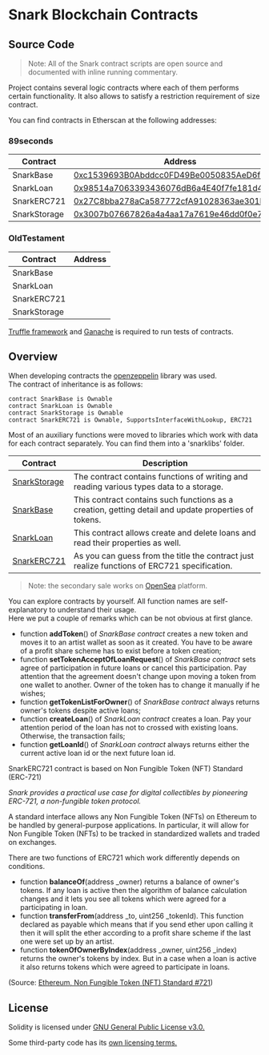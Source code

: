 # Snark Blockchain Contracts

## Source Code

> Note: All of the Snark contract scripts are open source and documented with inline running commentary.

Project contains several logic contracts where each of them performs certain functionality. It also allows to satisfy a restriction requirement of size contract.

You can find contracts in Etherscan at the following addresses:

### 89seconds

Contract | Address
--- | ---
SnarkBase | [0xc1539693B0Abddcc0FD49Be0050835AeD6f67A50](https://etherscan.io/address/0xc1539693B0Abddcc0FD49Be0050835AeD6f67A50#code)
SnarkLoan | [0x98514a7063393436076dB6a4E40f7fe181d4AA87](https://etherscan.io/address/0x98514a7063393436076dB6a4E40f7fe181d4AA87#code)
SnarkERC721 | [0x27C8bba278aCa587772cfA91028363ae301b1A72](https://etherscan.io/address/0x27C8bba278aCa587772cfA91028363ae301b1A72#code)
SnarkStorage | [0x3007b07667826a4a4aa17a7619e46dd0f0e75157](https://etherscan.io/address/0x3007b07667826a4a4aa17a7619e46dd0f0e75157#code)

### OldTestament

Contract | Address
--- | ---
SnarkBase | [](https://etherscan.io/address/#code)
SnarkLoan | [](https://etherscan.io/address/#code)
SnarkERC721 | [](https://etherscan.io/address/#code)
SnarkStorage | [](https://etherscan.io/address/#code)

[Truffle framework](https://www.trufflesuite.com/truffle) and [Ganache](https://www.trufflesuite.com/ganache) is required to run tests of contracts.

## Overview

When developing contracts the [openzeppelin](https://openzeppelin.org) library was used.\
The contract of inheritance is as follows:

``` solidity
contract SnarkBase is Ownable
contract SnarkLoan is Ownable
contract SnarkStorage is Ownable
contract SnarkERC721 is Ownable, SupportsInterfaceWithLookup, ERC721
```

Most of an auxiliary functions were moved to libraries which work with data for each contract separately. You can find them into a 'snarklibs' folder.

Contract | Description
-- | --
[SnarkStorage](contracts/SnarkStorage.sol) | The contract contains functions of writing and reading various types data to a storage.
[SnarkBase](contracts/SnarkBase.sol) | This contract contains such functions as a creation, getting detail and update properties of tokens.
[SnarkLoan](contracts/SnarkLoan.sol) | This contract allows create and delete loans and read their properties as well.
[SnarkERC721](contracts/SnarkERC721.sol) | As you can guess from the title the contract just realize functions of ERC721 specification.

> Note: the secondary sale works on [OpenSea](https://opensea.io/assets/89secondsatomized) platform.

You can explore contracts by yourself. All function names are self-explanatory to understand their usage.\
Here we put a couple of remarks which can be not obvious at first glance.

- function **addToken**() of *SnarkBase contract* creates a new token and moves it to an artist wallet as soon as it created. You have to be aware of a profit share scheme has to exist before a token creation;
- function **setTokenAcceptOfLoanRequest**() of *SnarkBase contract* sets agree of participation in future loans or cancel this participation. Pay attention that the agreement doesn't change upon moving a token from one wallet to another. Owner of the token has to change it manually if he wishes;
- function **getTokenListForOwner**() of *SnarkBase contract* always returns owner's tokens despite active loans;
- function **createLoan**() of *SnarkLoan contract* creates a loan. Pay your attention period of the loan has not to crossed with existing loans. Otherwise, the transaction fails;
- function **getLoanId**() of *SnarkLoan contract* always returns either the current active loan id or the next future loan id.

SnarkERC721 contract is based on Non Fungible Token (NFT) Standard (ERC-721)

_Snark provides a practical use case for digital collectibles by pioneering ERC-721, a non-fungible token protocol._

A standard interface allows any Non Fungible Token (NFTs) on Ethereum
to be handled by general-purpose applications.
In particular, it will allow for Non Fungible Token (NFTs)
to be tracked in standardized wallets and traded on exchanges.

There are two functions of ERC721 which work differently depends on conditions.

- function **balanceOf**(address _owner) returns a balance of owner's tokens. If any loan is active then the algorithm of balance calculation changes and it lets you see all tokens which were agreed for a participating in loan.
- function **transferFrom**(address _to, uint256 _tokenId). This function declared as payable which means that if you send ether upon calling it then it will split the ether according to a profit share scheme if the last one were set up by an artist.
- function **tokenOfOwnerByIndex**(address _owner, uint256 _index) returns the owner's tokens by index. But in a case when a loan is active it also returns tokens which were agreed to participate in loans.

(Source: [Ethereum, Non Fungible Token (NFT) Standard #721](https://github.com/ethereum/EIPs/issues/721))

## License

Solidity is licensed under [GNU General Public License v3.0.](https://github.com/ethereum/solidity/blob/develop/LICENSE.txt)

Some third-party code has its [own licensing terms.](https://github.com/ethereum/solidity/blob/develop/cmake/templates/license.h.in)
